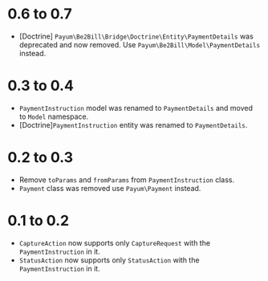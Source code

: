 0.6 to 0.7
==========

* [Doctrine] `Payum\Be2Bill\Bridge\Doctrine\Entity\PaymentDetails` was deprecated and now removed. Use `Payum\Be2Bill\Model\PaymentDetails` instead.

0.3 to 0.4
==========

* `PaymentInstruction` model was renamed to `PaymentDetails` and moved to `Model` namespace.
* [Doctrine]`PaymentInstruction` entity was renamed to `PaymentDetails`.

0.2 to 0.3
==========

* Remove `toParams` and `fromParams` from `PaymentInstruction` class.
* `Payment` class was removed use `Payum\Payment` instead.

0.1 to 0.2
==========

* `CaptureAction` now supports only `CaptureRequest` with the `PaymentInstruction` in it.
* `StatusAction` now supports only `StatusAction` with the `PaymentInstruction` in it.